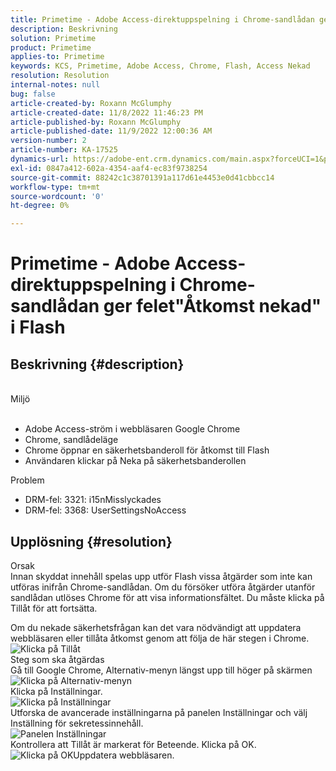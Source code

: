 ```yaml
---
title: Primetime - Adobe Access-direktuppspelning i Chrome-sandlådan ger felet"Åtkomst nekad" i Flash
description: Beskrivning
solution: Primetime
product: Primetime
applies-to: Primetime
keywords: KCS, Primetime, Adobe Access, Chrome, Flash, Access Nekad
resolution: Resolution
internal-notes: null
bug: false
article-created-by: Roxann McGlumphy
article-created-date: 11/8/2022 11:46:23 PM
article-published-by: Roxann McGlumphy
article-published-date: 11/9/2022 12:00:36 AM
version-number: 2
article-number: KA-17525
dynamics-url: https://adobe-ent.crm.dynamics.com/main.aspx?forceUCI=1&pagetype=entityrecord&etn=knowledgearticle&id=a11bbe88-bf5f-ed11-9561-6045bd006c82
exl-id: 0847a412-602a-4354-aaf4-ec83f9738254
source-git-commit: 88242c1c38701391a117d61e4453e0d41cbbcc14
workflow-type: tm+mt
source-wordcount: '0'
ht-degree: 0%

---
```


# Primetime - Adobe Access-direktuppspelning i Chrome-sandlådan ger felet&quot;Åtkomst nekad&quot; i Flash

## Beskrivning {#description}

<br>Miljö<br><br>
- Adobe Access-ström i webbläsaren Google Chrome
- Chrome, sandlådeläge
- Chrome öppnar en säkerhetsbanderoll för åtkomst till Flash
- Användaren klickar på Neka på säkerhetsbanderollen



Problem
- DRM-fel: 3321: i15nMisslyckades
- DRM-fel: 3368: UserSettingsNoAccess



## Upplösning {#resolution}

Orsak<br>
Innan skyddat innehåll spelas upp utför Flash vissa åtgärder som inte kan utföras inifrån Chrome-sandlådan. Om du försöker utföra åtgärder utanför sandlådan utlöses Chrome för att visa informationsfältet. Du måste klicka på Tillåt för att fortsätta.

Om du nekade säkerhetsfrågan kan det vara nödvändigt att uppdatera webbläsaren eller tillåta åtkomst genom att följa de här stegen i Chrome.
![Klicka på Tillåt](https://helpx.adobe.com/content/dam/help/en/adobe-access/kb/error-3321/jcr%3acontent/main-pars/image/chrome_infobar.png "Klicka på Tillåt")<br>Steg som ska åtgärdas<br>
Gå till Google Chrome, Alternativ-menyn längst upp till höger på skärmen
![Klicka på Alternativ-menyn](https://helpx.adobe.com/content/dam/help/en/adobe-access/kb/error-3321/jcr%3acontent/main-pars/procedure/proc_par/step_0/step_par/image/setting_menu.png "Klicka på Alternativ-menyn")<br>Klicka på Inställningar.<br>![Klicka på Inställningar](https://helpx.adobe.com/content/dam/help/en/adobe-access/kb/error-3321/jcr%3acontent/main-pars/procedure/proc_par/step_1/step_par/image/3.jpg "Klicka på Inställningar")<br>Utforska de avancerade inställningarna på panelen Inställningar och välj Inställning för sekretessinnehåll.<br>![Panelen Inställningar](https://helpx.adobe.com/content/dam/help/en/adobe-access/kb/error-3321/jcr%3acontent/main-pars/procedure/proc_par/step_2/step_par/image/5.jpg "Panelen Inställningar")<br>Kontrollera att Tillåt är markerat för Beteende. Klicka på OK.<br>![Klicka på OK](https://helpx.adobe.com/content/dam/help/en/adobe-access/kb/error-3321/jcr%3acontent/main-pars/procedure/proc_par/step_3/step_par/image/unsandbox_settings.png "Klicka på OK")Uppdatera webbläsaren.

<br> <br>
